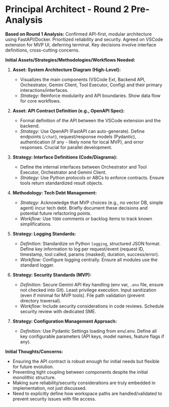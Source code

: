 # Principal Architect - Round 2 Pre-Analysis

**Based on Round 1 Analysis:** Confirmed API-first, modular architecture using FastAPI/Docker. Prioritized reliability and security. Agreed on VSCode extension for MVP UI, deferring terminal. Key decisions involve interface definitions, cross-cutting concerns.

**Initial Assets/Strategies/Methodologies/Workflows Needed:**

1.  **Asset: System Architecture Diagram (High-Level):**
    *   Visualizes the main components (VSCode Ext, Backend API, Orchestrator, Gemini Client, Tool Executor, Config) and their primary interactions/interfaces.
    *   *Strategy:* Reinforce modularity and API boundaries. Show data flow for core workflows.

2.  **Asset: API Contract Definition (e.g., OpenAPI Spec):**
    *   Formal definition of the API between the VSCode extension and the backend.
    *   *Strategy:* Use OpenAPI (FastAPI can auto-generate). Define endpoints (`/chat`), request/response models (Pydantic), authentication (if any - likely none for local MVP), and error responses. Crucial for parallel development.

3.  **Strategy: Interface Definitions (Code/Diagrams):**
    *   Define the internal interfaces between Orchestrator and Tool Executor, Orchestrator and Gemini Client.
    *   *Strategy:* Use Python protocols or ABCs to enforce contracts. Ensure tools return standardized result objects.

4.  **Methodology: Tech Debt Management:**
    *   *Strategy:* Acknowledge that MVP choices (e.g., no vector DB, simple agent) incur tech debt. Briefly document these decisions and potential future refactoring points.
    *   *Workflow:* Use `TODO` comments or backlog items to track known simplifications.

5.  **Strategy: Logging Standards:**
    *   *Definition:* Standardize on Python `logging`, structured JSON format. Define key information to log per request/event (request ID, timestamp, tool called, params (masked), duration, success/error).
    *   *Workflow:* Configure logging centrally. Ensure all modules use the standard logger.

6.  **Strategy: Security Standards (MVP):**
    *   *Definition:* Secure Gemini API Key handling (env var, `.env` file, ensure not checked into Git). Least privilege execution. Input sanitization (even if minimal for MVP tools). File path validation (prevent directory traversal).
    *   *Workflow:* Include security considerations in code reviews. Schedule security review with dedicated SME.

7.  **Strategy: Configuration Management Approach:**
    *   *Definition:* Use Pydantic Settings loading from env/.env. Define all key configurable parameters (API keys, model names, feature flags if any).

**Initial Thoughts/Concerns:**
*   Ensuring the API contract is robust enough for initial needs but flexible for future evolution.
*   Preventing tight coupling between components despite the initial monolithic structure.
*   Making sure reliability/security considerations are truly embedded in implementation, not just discussed.
*   Need to explicitly define how workspace paths are handled/validated to prevent security issues with file access. 